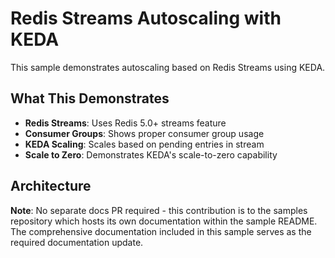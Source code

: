 # Redis Streams Autoscaling with KEDA

This sample demonstrates autoscaling based on Redis Streams using KEDA.

## What This Demonstrates

- **Redis Streams**: Uses Redis 5.0+ streams feature
- **Consumer Groups**: Shows proper consumer group usage  
- **KEDA Scaling**: Scales based on pending entries in stream
- **Scale to Zero**: Demonstrates KEDA's scale-to-zero capability

## Architecture

**Note**: No separate docs PR required - this contribution is to the samples repository which hosts its own documentation within the sample README. The comprehensive documentation included in this sample serves as the required documentation update.